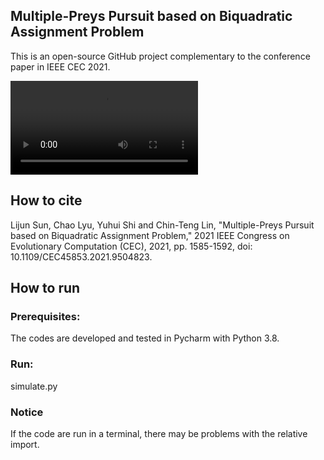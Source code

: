 
## Multiple-Preys Pursuit based on Biquadratic Assignment Problem

This is an open-source GitHub project complementary to the conference paper in
IEEE CEC 2021.

![Alt Text](./data/frames/out.mp4)


## How to cite

Lijun Sun, Chao Lyu, Yuhui Shi and Chin-Teng Lin, "Multiple-Preys Pursuit based on Biquadratic Assignment Problem," 2021 IEEE Congress on Evolutionary Computation (CEC), 2021, pp. 1585-1592, doi: 10.1109/CEC45853.2021.9504823.


## How to run
### Prerequisites: 

The codes are developed and tested in Pycharm with Python 3.8.

### Run:

simulate.py

### Notice
If the code are run in a terminal, there may be problems with the relative import.


